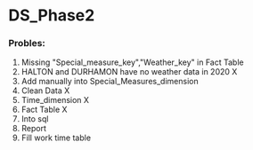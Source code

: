 # DS_Phase2

### Probles: <br>
1. Missing "Special_measure_key","Weather_key" in Fact Table
2. HALTON and DURHAMON have no weather data in 2020 X
3. Add manually into Special_Measures_dimension
4. Clean Data X
5. Time_dimension X
6. Fact Table X
7. Into sql
8. Report
9. Fill work time table
